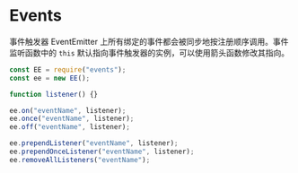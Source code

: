 # Events

事件触发器 EventEmitter 上所有绑定的事件都会被同步地按注册顺序调用。事件监听函数中的 `this` 默认指向事件触发器的实例，可以使用箭头函数修改其指向。

```js
const EE = require("events");
const ee = new EE();

function listener() {}

ee.on("eventName", listener);
ee.once("eventName", listener);
ee.off("eventName", listener);

ee.prependListener("eventName", listener);
ee.prependOnceListener("eventName", listener);
ee.removeAllListeners("eventName");
```
